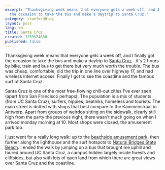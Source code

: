 ```yaml
---
excerpt: "Thanksgiving week means that everyone gets a week off, and I finally got
  the occasion to take the bus and make a daytrip to Santa Cruz."
category: stanfordblog
layout: post
lang: en
title: Santa Cruz
created: 1259374806
published: false
---
```

Thanksgiving week means that everyone gets a week off, and I finally got the occasion to take the bus and make a daytrip to <a href="http://wikitravel.org/en/Santa_Cruz_%28California%29" target="_blank">Santa Cruz</a> - it's 2 hours by bike, train and bus to get there but very much worth the trouble. The bus was cheap, comfortable, did the trip in one line over highway 17, and had wireless internet access. Finally I got to see the coastline and the famous surf of Santa Cruz.

Santa Cruz is one of the most free-flowing chill-out cities I've ever seen (apart from San Francisco perhaps). The population is a mix of students (from UC Santa Cruz), surfers, hippies, beatniks, homeless and tourists. The main street is dotted with shops that best compare to the Kammenstraat in Antwerp. Apart from groups of weirdos sitting on the sidewalk, clearly still high from the party the previous night, there wasn't much going on when I arrived monday morning at 10. Most shops were closed, the amusement park too.

I just went for a really long walk: up to the <a href="http://www.beachboardwalk.com/" target="_blank">beachside amusement park</a>, then further along the lighthouse and the surf hotspots to <a href="http://www.parks.ca.gov/default.asp?page_id=541" taret="_blank">Natural Bridges State Beach</a>. I ended the walk by jumping on a bus that brought me uphill and toured around UC Santa Cruz, a campus hidden largely inside forests and cliffsides, but also with lots of open land from which there are great views over Santa Cruz and the coastline.

